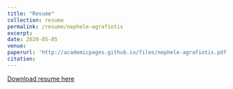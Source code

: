 ```yaml
---
title: "Resume"
collection: resume
permalink: /resume/nephele-agrafiotis
excerpt: 
date: 2020-05-05
venue: 
paperurl: 'http://academicpages.github.io/files/nephele-agrafiotis.pdf'
citation: 
---
```


[Download resume here](http://academicpages.github.io/files/nephele-agrafiotis.pdf)
